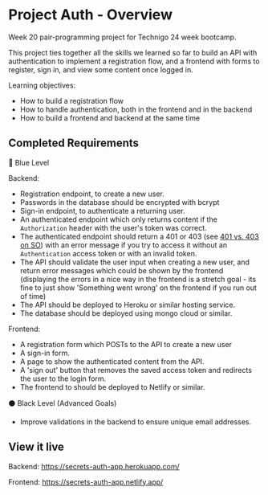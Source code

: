 # Project Auth - Overview
Week 20 pair-programming project for Technigo 24 week bootcamp. 

This project ties together all the skills we learned so far to build an API with authentication to implement a registration flow, and a frontend with forms to register, sign in, and view some content once logged in.


Learning objectives:
- How to build a registration flow
- How to handle authentication, both in the frontend and in the backend
- How to build a frontend and backend at the same time

<!-- ## Approach -->
<!-- Describe how you approached to problem, and what tools and techniques you used to solve it. How did you plan? What technologies did you use? If you had more time, what would be next? -->

<!-- ## Core Tech -->


## Completed Requirements
🔵  Blue Level

Backend:
- Registration endpoint, to create a new user.
- Passwords in the database should be encrypted with bcrypt
- Sign-in endpoint, to authenticate a returning user.
- An authenticated endpoint which only returns content if the `Authorization` header with the user's token was correct.
- The authenticated endpoint should return a 401 or 403 (see [401 vs. 403 on SO](https://stackoverflow.com/questions/3297048/403-forbidden-vs-401-unauthorized-http-responses)) with an error message if you try to access it without an `Authentication` access token or with an invalid token.
- The API should validate the user input when creating a new user, and return error messages which could be shown by the frontend (displaying the errors in a nice way in the frontend is a stretch goal - its fine to just show 'Something went wrong' on the frontend if you run out of time)
- The API should be deployed to Heroku or similar hosting service.
- The database should be deployed using mongo cloud or similar.


Frontend:
- A registration form which POSTs to the API to create a new user
- A sign-in form.
- A page to show the authenticated content from the API.
- A 'sign out' button that removes the saved access token and redirects the user to the login form.
- The frontend to should be deployed to Netlify or similar.


<!-- 🔴  Red Level (Intermediary Goals) -->
<!-- ***Remember**:* For any new feature you add to the backend, be mindful of how that will require the frontend to change, and vice-versa.   -->
<!-- - Store data in the database for authenticated data routes. -->
<!-- - When registering, display error messages from the API next to the field which has the error. For example, if the email address is invalid, show an error message next to the email input. -->


⚫ Black Level (Advanced Goals)
<!-- - Add more routes, perhaps even a `POST` route to create new objects in the database as a logged-in user. -->
- Improve validations in the backend to ensure unique email addresses. <!--  or validate the email address format using a regular expression. -->



## View it live
Backend: https://secrets-auth-app.herokuapp.com/

Frontend: https://secrets-auth-app.netlify.app/